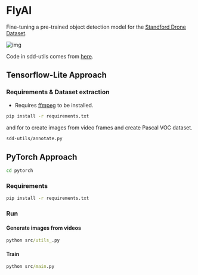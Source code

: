 # FlyAI

Fine-tuning a pre-trained object detection model for the [Standford Drone Dataset](https://www.kaggle.com/aryashah2k/stanford-drone-dataset).

![img](https://raw.githubusercontent.com/nicolaskolbenchlag/aerial-pedestrian-detection/main/images/bookstore_video0_10000.jpg)

Code in sdd-utils comes from [here](https://github.com/JosephKJ/SDD-Utils).

## Tensorflow-Lite Approach

### Requirements & Dataset extraction

- Requires [ffmpeg](https://ffmpeg.org/) to be installed.

```cmd
pip install -r requirements.txt
```

and for to create images from video frames and create Pascal VOC dataset.

```cmd
sdd-utils/annotate.py
```

## PyTorch Approach

```cmd
cd pytorch
```

### Requirements

```cmd
pip install -r requirements.txt
```

### Run

#### Generate images from videos

```cmd
python src/utils_.py
```

#### Train

```cmd
python src/main.py
```
